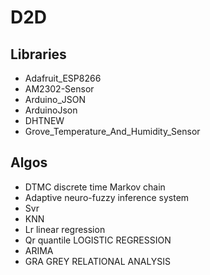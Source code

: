 # D2D

## Libraries
- Adafruit_ESP8266
- AM2302-Sensor
- Arduino_JSON
- ArduinoJson
- DHTNEW
- Grove_Temperature_And_Humidity_Sensor

## Algos

- DTMC discrete time Markov chain
- Adaptive neuro-fuzzy inference system
- Svr
- KNN
- Lr linear regression
- Qr quantile LOGISTIC REGRESSION
- ARIMA
- GRA GREY RELATIONAL ANALYSIS
